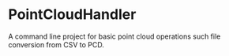 # PointCloudHandler
A command line project for basic point cloud operations such file conversion from
CSV to PCD.
